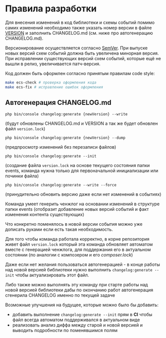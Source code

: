 # Правила разработки

Для внесения изменений в код библиотеки и схемы событий помимо самих изменений необходимо также указать номер версии 
в файле [VERSION](./VERSION) и заполнить CHANGELOG.md (см. ниже про автогенерацию CHANGELOG.md).

Версионирование осуществляется согласно [SemVer](https://semver.org/lang/ru/). При выпуске новых версий схем событий
должна быть увеличена минорная версия. При исправлении существующих версий схем событий, которые ещё не вышли в релиз,
увеличивается патч-версия.

Код должен быть оформлен согласно принятым правилам code style:

```bash
make ecs-check # проверка оформления кода
make ecs-fix # исправление ошибок оформления
```

## Автогенерация CHANGELOG.md

    php bin/console changelog:generate {newVersion} --write

(будут обновлены CHANGELOG.md и VERSION а так же будет обновлен файл `version.lock`)

    php bin/console changelog:generate {newVersion} --dump
(предпросмотр изменений без перезаписи файлов)

    php bin/console changelog:generate --init
(создание файла `version.lock` на основе текущего состояния папки events, команда нужна только для первоначальной инициализации или починки файла)

    php bin/console changelog:generate --write --force
(принудительно обновить версию даже если нет изменений в событиях)


Команда умеет генерить ченжлог на основании изменений в структуре папки events (отобразит добавление новых версий событий и факт изменения контента существующих)

Что конкретно поменялось в новой версии события можно уже дописать руками если есть такая необходимость.

Для того чтобы команда работала корректно, в корне репозитория живет файл `version.lock` который эта команда обновляет автоматом вместе с генерацией ченжлога, для поддержания его в актуальном состоянии (по аналогии с композером и его _composer.lock_)

Даже если нет желания пользоваться автогенерацией - в конце работы над новой версией библиотеки нужно выполнить `changelog:generate --init` чтобы актуализировать этот файл.

Либо также можно выполнять эту команду при старте работы над новой версией библиотеки дабы по окончанию работ автогенерация сгенерила CHANGELOG именно по текущей задаче


Возможные улучшения на будущее, которые можно было бы добавить:
* добавить выполнение `changelog:generate --init`  прям в **CI** чтобы файл всегда автоматом поддерживался в актуальном виде
* реализовать анализ диффа между старой и новой версией и выводить подробности по поменявшимся полям
